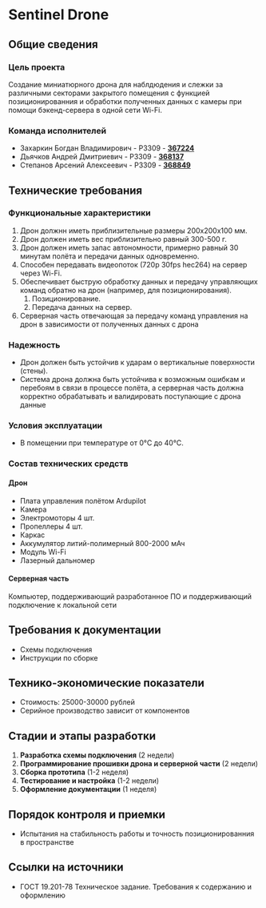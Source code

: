 # Sentinel Drone

## Общие сведения

### Цель проекта

Создание миниатюрного дрона для наблдюдения и слежки за различными секторами
закрытого помещения с функцией позиционированния и обработки полученных данных
с камеры при помощи бэкенд-сервера в одной сети Wi-Fi.

### Команда исполнителей

- Захаркин Богдан Владимирович - P3309 - [**367224**](https://my.itmo.ru/persons/367224)
- Дьячков Андрей Дмитриевич - P3309 - [**368137**](https://my.itmo.ru/persons/368137)
- Степанов Арсений Алексеевич - P3309 - [**368849**](https://my.itmo.ru/persons/368849)

## Технические требования

### Функциональные характеристики

1. Дрон должнн иметь приблизительные размеры 200x200x100 мм.
2. Дрон должен иметь вес приблизительно равный 300-500 г.
3. Дрон должен иметь запас автономности, примерно равный 30 минутам полёта
и передачи данных одновременно.
4. Способен передавать видеопоток (720p 30fps hec264) на сервер через Wi-Fi.
5. Обеспечивает быструю обработку данных и передачу управляющих команд обратно
на дрон (например, для позиционирования).
    1. Позиционирование.
    2. Передача данных на сервер.
6. Серверная часть отвечающая за передачу команд управления на дрон
в зависимости от полученных данных с дрона

### Надежность

- Дрон должен быть устойчив к ударам о вертикальные поверхности (стены).
- Система дрона должна быть устойчива к возможным ошибкам и перебоям в
связи в процессе полёта, а серверная часть должна корректно обрабатывать
и валидировать поступающие с дрона данные

### Условия эксплуатации

- В помещении при температуре от 0°C до 40°C.

### Состав технических средств

#### Дрон

- Плата управления полётом Ardupilot
- Камера
- Электромоторы 4 шт.
- Пропеллеры 4 шт.
- Каркас
- Аккумулятор литий-полимерный 800-2000 мАч
- Модуль Wi-Fi
- Лазерный дальномер

#### Серверная часть

Компьютер, поддерживающий разработанное ПО и поддерживающий
подключение к локальной сети

## Требования к документации

- Схемы подключения
- Инструкции по сборке

## Технико-экономические показатели

- Стоимость: 25000-30000 рублей
- Серийное производство зависит от компонентов

## Стадии и этапы разработки

1. **Разработка схемы подключения** (2 недели)
2. **Программирование прошивки дрона и серверной части** (2 недели)
3. **Сборка прототипа** (1-2 неделя)
4. **Тестирование и настройка** (1-2 недели)
5. **Оформление документации** (1 неделя)

## Порядок контроля и приемки

- Испытания на стабильность работы и точность позиционированния в пространстве

## Ссылки на источники

- ГОСТ 19.201-78 Техническое задание. Требования к содержанию и оформлению
